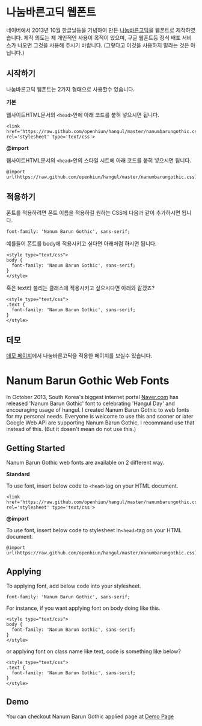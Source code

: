 # 나눔바른고딕 웹폰트

네이버에서 2013년 10월 한글날등을 기념하여 만든 [나눔바른고딕][naver]을 웹폰트로 제작하였습니다.
제작 의도는 제 개인적인 사용이 목적이 었으며, 구글 웹폰트등 정식 배포 서비스가 나오면 그것을 사용해 주시기 바랍니다. 
(그렇다고 이것을 사용하지 말라는 것은 아닙니다.)

## 시작하기

나눔바른고딕 웹폰트는 2가지 형태으로 사용할수 있습니다.

**기본**

웹사이트HTML문서의 ``<head>``안에 아래 코드를 붙혀 넣으시면 됩니다.
```
<link href='https://raw.github.com/openhiun/hangul/master/nanumbarungothic.css' rel='stylesheet' type='text/css'>
```

**@import**

웹사이트HTML문서의 ``<head>``안의 스타일 시트에 아래 코드를 붙혀 넣으시면 됩니다.
```
@import url(https://raw.github.com/openhiun/hangul/master/nanumbarungothic.css);
```

## 적용하기

폰트를 적용하려면 폰트 이름을  적용하길 원하는 CSS에 다음과 같이 추가하시면 됩니다.
```
font-family: 'Nanum Barun Gothic', sans-serif;
```

예를들어 폰트를 body에 적용시키고 싶다면 아래처럼 하시면 됩니다.
```
<style type="text/css">
body {
  font-family: 'Nanum Barun Gothic', sans-serif;
}
</style>
```

혹은 text라 불리는 클래스에 적용시키고 싶으시다면 아래와 같겠죠?
```
<style type="text/css">
.text {
  font-family: 'Nanum Barun Gothic', sans-serif;
}
</style>
```

## 데모

[데모 페이지][demo]에서 나눔바른고딕을 적용한 페이지를 보실수 있습니다.


# Nanum Barun Gothic Web Fonts

In October 2013, South Korea's biggest internet portal [Naver.com][navermain] has released 'Nanum Barun Gothic' font to 
celebrating 'Hangul Day' and encouraging usage of hangul. I created Nanum Barun Gothic to web fonts for my personal needs. 
Everyone is welcome to use this and sooner or later Google Web API are supporting Nanum Barun Gothic, I recommand use that instead of this.
(But it dosen't mean do not use this.)

## Getting Started

Nanum Barun Gothic web fonts are available on 2 different way.

**Standard**

To use font, insert below code to ``<head>``tag on your HTML document.
```
<link href='https://raw.github.com/openhiun/hangul/master/nanumbarungothic.css' rel='stylesheet' type='text/css'>
```

**@import**

To use font, insert below code to stylesheet in``<head>``tag on your HTML document.
```
@import url(https://raw.github.com/openhiun/hangul/master/nanumbarungothic.css);
```

## Applying

To applying font, add below code into your stylesheet.
```
font-family: 'Nanum Barun Gothic', sans-serif;
```

For instance, if you want applying font on body doing like this.
```
<style type="text/css">
body {
  font-family: 'Nanum Barun Gothic', sans-serif;
}
</style>
```

or applying font on class name like text, code is something like below? 
```
<style type="text/css">
.text {
  font-family: 'Nanum Barun Gothic', sans-serif;
}
</style>
```

## Demo
You can checkout Nanum Barun Gothic applied page at [Demo Page][demo]

[naver]: http://hangeul.naver.com/
[demo]: http://www.openhiun.com/hangul/
[navermain]: http://www.naver.com
